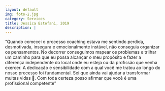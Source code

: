 ```yaml
---
layout: default
img: foto-2.jpg
category: Services
title: Jessica Estefani, 2019
description: |
---
```

“Quando comecei o processo coaching estava me sentindo perdida, desmotivada, insegura e emocionalmente instável, não conseguia organizar os pensamentos. 
No decorrer conseguimos mapear os problemas e trilhar um caminho para que eu possa alcançar o meu propósito e fazer a diferença independente do local onde eu esteja ou da profissão que venha exercer. 
A dedicação e sensibilidade com a qual você me tratou ao longo do nosso processo foi fundamental. Sei que ainda vai ajudar a transformar muitas vidas 🥰. Com toda certeza posso afirmar que você é uma profissional competente”



